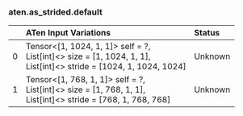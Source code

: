### aten.as_strided.default
|    | ATen Input Variations                                                                                                  | Status   |
|---:|:-----------------------------------------------------------------------------------------------------------------------|:---------|
|  0 | Tensor<[1, 1024, 1, 1]> self = ?,<br>List[int]<> size = [1, 1024, 1, 1],<br>List[int]<> stride = [1024, 1, 1024, 1024] | Unknown  |
|  1 | Tensor<[1, 768, 1, 1]> self = ?,<br>List[int]<> size = [1, 768, 1, 1],<br>List[int]<> stride = [768, 1, 768, 768]      | Unknown  |

